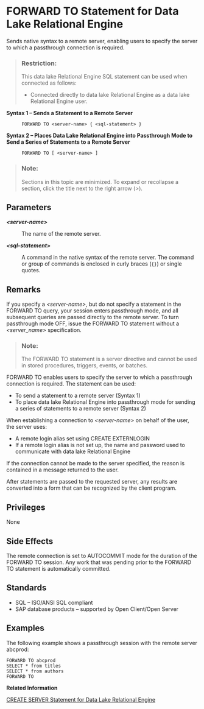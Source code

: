 <!-- loioa61ec00b84f210158c6dee868f166997 -->

# FORWARD TO Statement for Data Lake Relational Engine

Sends native syntax to a remote server, enabling users to specify the server to which a passthrough connection is required.



> ### Restriction:  
> This data lake Relational Engine SQL statement can be used when connected as follows:
> 
> -   Connected directly to data lake Relational Engine as a data lake Relational Engine user.




<dl>
<dt><b>

Syntax 1 – Sends a Statement to a Remote Server

</b></dt>
<dd>

```
FORWARD TO <server-name> { <sql-statement> } 
```



</dd><dt><b>

Syntax 2 – Places Data Lake Relational Engine into Passthrough Mode to Send a Series of Statements to a Remote Server

</b></dt>
<dd>

```
FORWARD TO [ <server-name> ]
```



</dd>
</dl>



> ### Note:  
> Sections in this topic are minimized. To expand or recollapse a section, click the title next to the right arrow \(*\>*\).



## Parameters


<dl>
<dt><b>

*<server-name\>*

</b></dt>
<dd>

The name of the remote server.



</dd><dt><b>

*<sql-statement\>*

</b></dt>
<dd>

A command in the native syntax of the remote server. The command or group of commands is enclosed in curly braces \(`{}`\) or single quotes.



</dd>
</dl>



<a name="loioa61ec00b84f210158c6dee868f166997__IQ_Usage"/>

## Remarks

If you specify a *<server-name\>*, but do not specify a statement in the FORWARD TO query, your session enters passthrough mode, and all subsequent queries are passed directly to the remote server. To turn passthrough mode OFF, issue the FORWARD TO statement without a *<server\_name\>* specification.

> ### Note:  
> The FORWARD TO statement is a server directive and cannot be used in stored procedures, triggers, events, or batches.

FORWARD TO enables users to specify the server to which a passthrough connection is required. The statement can be used:

-   To send a statement to a remote server \(Syntax 1\)
-   To place data lake Relational Engine into passthrough mode for sending a series of statements to a remote server \(Syntax 2\)

When establishing a connection to *<server-name\>* on behalf of the user, the server uses:

-   A remote login alias set using CREATE EXTERNLOGIN
-   If a remote login alias is not set up, the name and password used to communicate with data lake Relational Engine

If the connection cannot be made to the server specified, the reason is contained in a message returned to the user.

After statements are passed to the requested server, any results are converted into a form that can be recognized by the client program.



<a name="loioa61ec00b84f210158c6dee868f166997__IQ_Permissions"/>

## Privileges

None



<a name="loioa61ec00b84f210158c6dee868f166997__IQ_Side_Effects"/>

## Side Effects

The remote connection is set to AUTOCOMMIT mode for the duration of the FORWARD TO session. Any work that was pending prior to the FORWARD TO statement is automatically committed.



<a name="loioa61ec00b84f210158c6dee868f166997__IQ_Standards"/>

## Standards

-   SQL – ISO/ANSI SQL compliant
-   SAP database products – supported by Open Client/Open Server



<a name="loioa61ec00b84f210158c6dee868f166997__IQ_Examples"/>

## Examples

The following example shows a passthrough session with the remote server abcprod:

```
FORWARD TO abcprod
SELECT * from titles
SELECT * from authors
FORWARD TO
```

**Related Information**  


[CREATE SERVER Statement for Data Lake Relational Engine](create-server-statement-for-data-lake-relational-engine-a619187.md "Creates a remote server.")

